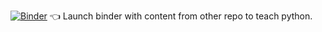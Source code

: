 [![Binder](https://mybinder.org/badge_logo.svg)](https://mybinder.org/v2/gh/luzmediach/teaching.git/main?urlpath=git-pull%3Frepo%3Dhttps%253A%252F%252Fgithub.com%252Fluzmediach%252Fteaching-python.git%26urlpath%3Dlab%252Ftree%252Fteaching-python%252Fdefault.jupyterlab-workspace%26branch%3Dmain) :point_left: Launch binder with content from other repo to teach python.
